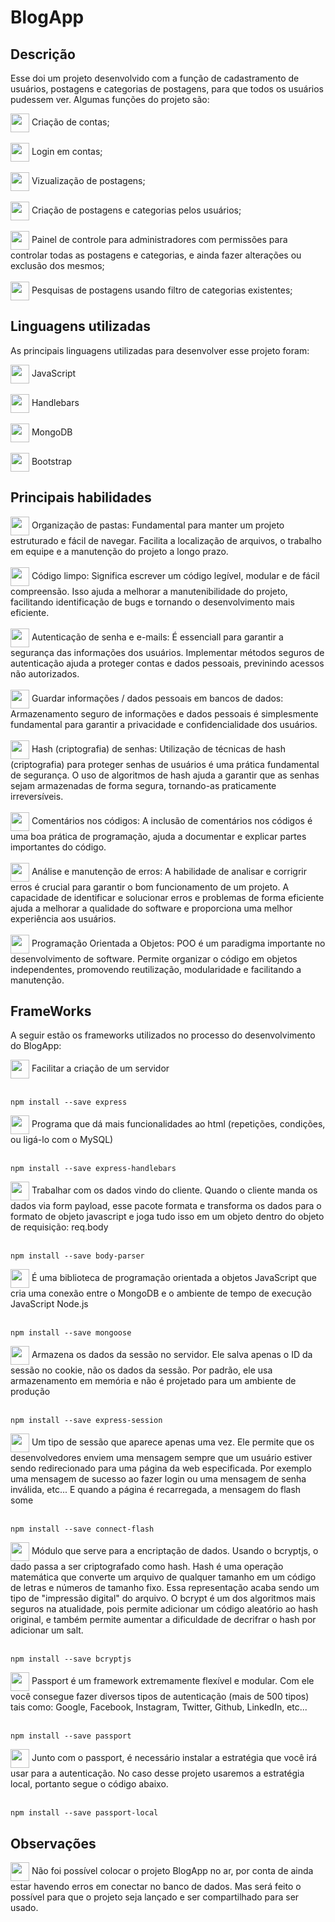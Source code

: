 # BlogApp
## Descrição
Esse doi um projeto desenvolvido com a função de cadastramento de usuários, postagens e categorias de postagens, para que todos os usuários pudessem ver. Algumas funções do projeto são:
<div>
    <img width="30px" align="center" src="https://images-wixmp-ed30a86b8c4ca887773594c2.wixmp.com/f/3f8e7cb6-257a-4785-a420-51b3ef31892d/dfnemnj-c4089427-4907-4426-b93b-3aec6e05502e.gif?token=eyJ0eXAiOiJKV1QiLCJhbGciOiJIUzI1NiJ9.eyJzdWIiOiJ1cm46YXBwOjdlMGQxODg5ODIyNjQzNzNhNWYwZDQxNWVhMGQyNmUwIiwiaXNzIjoidXJuOmFwcDo3ZTBkMTg4OTgyMjY0MzczYTVmMGQ0MTVlYTBkMjZlMCIsIm9iaiI6W1t7InBhdGgiOiJcL2ZcLzNmOGU3Y2I2LTI1N2EtNDc4NS1hNDIwLTUxYjNlZjMxODkyZFwvZGZuZW1uai1jNDA4OTQyNy00OTA3LTQ0MjYtYjkzYi0zYWVjNmUwNTUwMmUuZ2lmIn1dXSwiYXVkIjpbInVybjpzZXJ2aWNlOmZpbGUuZG93bmxvYWQiXX0.4KO7UB3C_kGhJNVi8BPrSWWoFSZ7LO-XAYGcRe2_HL4">
    Criação de contas;
</div>
<br>

<div>
    <img width="30px" align="center" src="https://images-wixmp-ed30a86b8c4ca887773594c2.wixmp.com/f/3f8e7cb6-257a-4785-a420-51b3ef31892d/dfnemnj-c4089427-4907-4426-b93b-3aec6e05502e.gif?token=eyJ0eXAiOiJKV1QiLCJhbGciOiJIUzI1NiJ9.eyJzdWIiOiJ1cm46YXBwOjdlMGQxODg5ODIyNjQzNzNhNWYwZDQxNWVhMGQyNmUwIiwiaXNzIjoidXJuOmFwcDo3ZTBkMTg4OTgyMjY0MzczYTVmMGQ0MTVlYTBkMjZlMCIsIm9iaiI6W1t7InBhdGgiOiJcL2ZcLzNmOGU3Y2I2LTI1N2EtNDc4NS1hNDIwLTUxYjNlZjMxODkyZFwvZGZuZW1uai1jNDA4OTQyNy00OTA3LTQ0MjYtYjkzYi0zYWVjNmUwNTUwMmUuZ2lmIn1dXSwiYXVkIjpbInVybjpzZXJ2aWNlOmZpbGUuZG93bmxvYWQiXX0.4KO7UB3C_kGhJNVi8BPrSWWoFSZ7LO-XAYGcRe2_HL4">
    Login em contas;
</div>
<br>

<div>
    <img width="30px" align="center" src="https://images-wixmp-ed30a86b8c4ca887773594c2.wixmp.com/f/3f8e7cb6-257a-4785-a420-51b3ef31892d/dfnemnj-c4089427-4907-4426-b93b-3aec6e05502e.gif?token=eyJ0eXAiOiJKV1QiLCJhbGciOiJIUzI1NiJ9.eyJzdWIiOiJ1cm46YXBwOjdlMGQxODg5ODIyNjQzNzNhNWYwZDQxNWVhMGQyNmUwIiwiaXNzIjoidXJuOmFwcDo3ZTBkMTg4OTgyMjY0MzczYTVmMGQ0MTVlYTBkMjZlMCIsIm9iaiI6W1t7InBhdGgiOiJcL2ZcLzNmOGU3Y2I2LTI1N2EtNDc4NS1hNDIwLTUxYjNlZjMxODkyZFwvZGZuZW1uai1jNDA4OTQyNy00OTA3LTQ0MjYtYjkzYi0zYWVjNmUwNTUwMmUuZ2lmIn1dXSwiYXVkIjpbInVybjpzZXJ2aWNlOmZpbGUuZG93bmxvYWQiXX0.4KO7UB3C_kGhJNVi8BPrSWWoFSZ7LO-XAYGcRe2_HL4">
    Vizualização de postagens;
</div>
<br>

<div>
    <img width="30px" align="center" src="https://images-wixmp-ed30a86b8c4ca887773594c2.wixmp.com/f/3f8e7cb6-257a-4785-a420-51b3ef31892d/dfnemnj-c4089427-4907-4426-b93b-3aec6e05502e.gif?token=eyJ0eXAiOiJKV1QiLCJhbGciOiJIUzI1NiJ9.eyJzdWIiOiJ1cm46YXBwOjdlMGQxODg5ODIyNjQzNzNhNWYwZDQxNWVhMGQyNmUwIiwiaXNzIjoidXJuOmFwcDo3ZTBkMTg4OTgyMjY0MzczYTVmMGQ0MTVlYTBkMjZlMCIsIm9iaiI6W1t7InBhdGgiOiJcL2ZcLzNmOGU3Y2I2LTI1N2EtNDc4NS1hNDIwLTUxYjNlZjMxODkyZFwvZGZuZW1uai1jNDA4OTQyNy00OTA3LTQ0MjYtYjkzYi0zYWVjNmUwNTUwMmUuZ2lmIn1dXSwiYXVkIjpbInVybjpzZXJ2aWNlOmZpbGUuZG93bmxvYWQiXX0.4KO7UB3C_kGhJNVi8BPrSWWoFSZ7LO-XAYGcRe2_HL4">
    Criação de postagens e categorias pelos usuários;
</div>
<br>

<div>
    <img width="30px" align="center" src="https://images-wixmp-ed30a86b8c4ca887773594c2.wixmp.com/f/3f8e7cb6-257a-4785-a420-51b3ef31892d/dfnemnj-c4089427-4907-4426-b93b-3aec6e05502e.gif?token=eyJ0eXAiOiJKV1QiLCJhbGciOiJIUzI1NiJ9.eyJzdWIiOiJ1cm46YXBwOjdlMGQxODg5ODIyNjQzNzNhNWYwZDQxNWVhMGQyNmUwIiwiaXNzIjoidXJuOmFwcDo3ZTBkMTg4OTgyMjY0MzczYTVmMGQ0MTVlYTBkMjZlMCIsIm9iaiI6W1t7InBhdGgiOiJcL2ZcLzNmOGU3Y2I2LTI1N2EtNDc4NS1hNDIwLTUxYjNlZjMxODkyZFwvZGZuZW1uai1jNDA4OTQyNy00OTA3LTQ0MjYtYjkzYi0zYWVjNmUwNTUwMmUuZ2lmIn1dXSwiYXVkIjpbInVybjpzZXJ2aWNlOmZpbGUuZG93bmxvYWQiXX0.4KO7UB3C_kGhJNVi8BPrSWWoFSZ7LO-XAYGcRe2_HL4">
    Painel de controle para administradores com permissões para controlar todas as postagens e categorias, e ainda fazer alterações ou exclusão dos mesmos;
</div>
<br>

<div>
    <img width="30px" align="center" src="https://images-wixmp-ed30a86b8c4ca887773594c2.wixmp.com/f/3f8e7cb6-257a-4785-a420-51b3ef31892d/dfnemnj-c4089427-4907-4426-b93b-3aec6e05502e.gif?token=eyJ0eXAiOiJKV1QiLCJhbGciOiJIUzI1NiJ9.eyJzdWIiOiJ1cm46YXBwOjdlMGQxODg5ODIyNjQzNzNhNWYwZDQxNWVhMGQyNmUwIiwiaXNzIjoidXJuOmFwcDo3ZTBkMTg4OTgyMjY0MzczYTVmMGQ0MTVlYTBkMjZlMCIsIm9iaiI6W1t7InBhdGgiOiJcL2ZcLzNmOGU3Y2I2LTI1N2EtNDc4NS1hNDIwLTUxYjNlZjMxODkyZFwvZGZuZW1uai1jNDA4OTQyNy00OTA3LTQ0MjYtYjkzYi0zYWVjNmUwNTUwMmUuZ2lmIn1dXSwiYXVkIjpbInVybjpzZXJ2aWNlOmZpbGUuZG93bmxvYWQiXX0.4KO7UB3C_kGhJNVi8BPrSWWoFSZ7LO-XAYGcRe2_HL4">
    Pesquisas de postagens usando filtro de categorias existentes;
</div>

## Linguagens utilizadas
As principais linguagens utilizadas para desenvolver esse projeto foram:
<div>
  <img width="30px" align="center" src="https://cdn.jsdelivr.net/gh/devicons/devicon/icons/javascript/javascript-original.svg" />
  JavaScript
</div>
<br>
<div>
  <img width="30px" align="center" src="https://cdn.jsdelivr.net/gh/devicons/devicon/icons/handlebars/handlebars-original.svg" />
  Handlebars
</div>
<br>
<div>
  <img width="30px" align="center" src="https://cdn.jsdelivr.net/gh/devicons/devicon/icons/mongodb/mongodb-original.svg" />        
  MongoDB
</div>
<br>
<div>
  <img align="center" width="30px" src="https://cdn.jsdelivr.net/gh/devicons/devicon/icons/bootstrap/bootstrap-original.svg" />
  Bootstrap
</div>

## Principais habilidades
<div>
  <img width="30px" align="center" src="https://images-wixmp-ed30a86b8c4ca887773594c2.wixmp.com/f/3f8e7cb6-257a-4785-a420-51b3ef31892d/dfnemnj-c4089427-4907-4426-b93b-3aec6e05502e.gif?token=eyJ0eXAiOiJKV1QiLCJhbGciOiJIUzI1NiJ9.eyJzdWIiOiJ1cm46YXBwOjdlMGQxODg5ODIyNjQzNzNhNWYwZDQxNWVhMGQyNmUwIiwiaXNzIjoidXJuOmFwcDo3ZTBkMTg4OTgyMjY0MzczYTVmMGQ0MTVlYTBkMjZlMCIsIm9iaiI6W1t7InBhdGgiOiJcL2ZcLzNmOGU3Y2I2LTI1N2EtNDc4NS1hNDIwLTUxYjNlZjMxODkyZFwvZGZuZW1uai1jNDA4OTQyNy00OTA3LTQ0MjYtYjkzYi0zYWVjNmUwNTUwMmUuZ2lmIn1dXSwiYXVkIjpbInVybjpzZXJ2aWNlOmZpbGUuZG93bmxvYWQiXX0.4KO7UB3C_kGhJNVi8BPrSWWoFSZ7LO-XAYGcRe2_HL4"/>
    Organização de pastas: Fundamental para manter um projeto estruturado e fácil de navegar. Facilita a localização de arquivos, o trabalho em equipe e a manutenção do projeto a longo prazo.
</div>
<br>
<div>
  <img width="30px" align="center" src="https://images-wixmp-ed30a86b8c4ca887773594c2.wixmp.com/f/3f8e7cb6-257a-4785-a420-51b3ef31892d/dfnemnj-c4089427-4907-4426-b93b-3aec6e05502e.gif?token=eyJ0eXAiOiJKV1QiLCJhbGciOiJIUzI1NiJ9.eyJzdWIiOiJ1cm46YXBwOjdlMGQxODg5ODIyNjQzNzNhNWYwZDQxNWVhMGQyNmUwIiwiaXNzIjoidXJuOmFwcDo3ZTBkMTg4OTgyMjY0MzczYTVmMGQ0MTVlYTBkMjZlMCIsIm9iaiI6W1t7InBhdGgiOiJcL2ZcLzNmOGU3Y2I2LTI1N2EtNDc4NS1hNDIwLTUxYjNlZjMxODkyZFwvZGZuZW1uai1jNDA4OTQyNy00OTA3LTQ0MjYtYjkzYi0zYWVjNmUwNTUwMmUuZ2lmIn1dXSwiYXVkIjpbInVybjpzZXJ2aWNlOmZpbGUuZG93bmxvYWQiXX0.4KO7UB3C_kGhJNVi8BPrSWWoFSZ7LO-XAYGcRe2_HL4"/>
    Código limpo: Significa escrever um código legível, modular e de fácil compreensão. Isso ajuda a melhorar a manutenibilidade do projeto, facilitando identificação de bugs e tornando o desenvolvimento mais eficiente.
</div>
<br>
<div>
  <img width="30px" align="center" src="https://images-wixmp-ed30a86b8c4ca887773594c2.wixmp.com/f/3f8e7cb6-257a-4785-a420-51b3ef31892d/dfnemnj-c4089427-4907-4426-b93b-3aec6e05502e.gif?token=eyJ0eXAiOiJKV1QiLCJhbGciOiJIUzI1NiJ9.eyJzdWIiOiJ1cm46YXBwOjdlMGQxODg5ODIyNjQzNzNhNWYwZDQxNWVhMGQyNmUwIiwiaXNzIjoidXJuOmFwcDo3ZTBkMTg4OTgyMjY0MzczYTVmMGQ0MTVlYTBkMjZlMCIsIm9iaiI6W1t7InBhdGgiOiJcL2ZcLzNmOGU3Y2I2LTI1N2EtNDc4NS1hNDIwLTUxYjNlZjMxODkyZFwvZGZuZW1uai1jNDA4OTQyNy00OTA3LTQ0MjYtYjkzYi0zYWVjNmUwNTUwMmUuZ2lmIn1dXSwiYXVkIjpbInVybjpzZXJ2aWNlOmZpbGUuZG93bmxvYWQiXX0.4KO7UB3C_kGhJNVi8BPrSWWoFSZ7LO-XAYGcRe2_HL4"/>
    Autenticação de senha e e-mails: É essenciall para garantir a segurança das informações dos usuários. Implementar métodos seguros de autenticação ajuda a proteger contas e dados pessoais, previnindo acessos não autorizados.
</div>
<br>
<div>
  <img width="30px" align="center" src="https://images-wixmp-ed30a86b8c4ca887773594c2.wixmp.com/f/3f8e7cb6-257a-4785-a420-51b3ef31892d/dfnemnj-c4089427-4907-4426-b93b-3aec6e05502e.gif?token=eyJ0eXAiOiJKV1QiLCJhbGciOiJIUzI1NiJ9.eyJzdWIiOiJ1cm46YXBwOjdlMGQxODg5ODIyNjQzNzNhNWYwZDQxNWVhMGQyNmUwIiwiaXNzIjoidXJuOmFwcDo3ZTBkMTg4OTgyMjY0MzczYTVmMGQ0MTVlYTBkMjZlMCIsIm9iaiI6W1t7InBhdGgiOiJcL2ZcLzNmOGU3Y2I2LTI1N2EtNDc4NS1hNDIwLTUxYjNlZjMxODkyZFwvZGZuZW1uai1jNDA4OTQyNy00OTA3LTQ0MjYtYjkzYi0zYWVjNmUwNTUwMmUuZ2lmIn1dXSwiYXVkIjpbInVybjpzZXJ2aWNlOmZpbGUuZG93bmxvYWQiXX0.4KO7UB3C_kGhJNVi8BPrSWWoFSZ7LO-XAYGcRe2_HL4"/>
    Guardar informações / dados pessoais em bancos de dados: Armazenamento seguro de informações e dados pessoais é simplesmente fundamental para garantir a privacidade e confidencialidade dos usuários.
</div>
<br>
<div>
  <img width="30px" align="center" src="https://images-wixmp-ed30a86b8c4ca887773594c2.wixmp.com/f/3f8e7cb6-257a-4785-a420-51b3ef31892d/dfnemnj-c4089427-4907-4426-b93b-3aec6e05502e.gif?token=eyJ0eXAiOiJKV1QiLCJhbGciOiJIUzI1NiJ9.eyJzdWIiOiJ1cm46YXBwOjdlMGQxODg5ODIyNjQzNzNhNWYwZDQxNWVhMGQyNmUwIiwiaXNzIjoidXJuOmFwcDo3ZTBkMTg4OTgyMjY0MzczYTVmMGQ0MTVlYTBkMjZlMCIsIm9iaiI6W1t7InBhdGgiOiJcL2ZcLzNmOGU3Y2I2LTI1N2EtNDc4NS1hNDIwLTUxYjNlZjMxODkyZFwvZGZuZW1uai1jNDA4OTQyNy00OTA3LTQ0MjYtYjkzYi0zYWVjNmUwNTUwMmUuZ2lmIn1dXSwiYXVkIjpbInVybjpzZXJ2aWNlOmZpbGUuZG93bmxvYWQiXX0.4KO7UB3C_kGhJNVi8BPrSWWoFSZ7LO-XAYGcRe2_HL4"/>
    Hash (criptografia) de senhas: Utilização de técnicas de hash (criptografia) para proteger senhas de usuários é uma prática fundamental de segurança. O uso de algoritmos de hash ajuda a garantir que as senhas sejam armazenadas de forma segura, tornando-as praticamente irreversíveis.
</div>
<br>
<div>
  <img width="30px" align="center" src="https://images-wixmp-ed30a86b8c4ca887773594c2.wixmp.com/f/3f8e7cb6-257a-4785-a420-51b3ef31892d/dfnemnj-c4089427-4907-4426-b93b-3aec6e05502e.gif?token=eyJ0eXAiOiJKV1QiLCJhbGciOiJIUzI1NiJ9.eyJzdWIiOiJ1cm46YXBwOjdlMGQxODg5ODIyNjQzNzNhNWYwZDQxNWVhMGQyNmUwIiwiaXNzIjoidXJuOmFwcDo3ZTBkMTg4OTgyMjY0MzczYTVmMGQ0MTVlYTBkMjZlMCIsIm9iaiI6W1t7InBhdGgiOiJcL2ZcLzNmOGU3Y2I2LTI1N2EtNDc4NS1hNDIwLTUxYjNlZjMxODkyZFwvZGZuZW1uai1jNDA4OTQyNy00OTA3LTQ0MjYtYjkzYi0zYWVjNmUwNTUwMmUuZ2lmIn1dXSwiYXVkIjpbInVybjpzZXJ2aWNlOmZpbGUuZG93bmxvYWQiXX0.4KO7UB3C_kGhJNVi8BPrSWWoFSZ7LO-XAYGcRe2_HL4"/>
    Comentários nos códigos: A inclusão de comentários nos códigos é uma boa prática de programação, ajuda a documentar e explicar partes importantes do código.
</div>
<br>
<div>
  <img width="30px" align="center" src="https://images-wixmp-ed30a86b8c4ca887773594c2.wixmp.com/f/3f8e7cb6-257a-4785-a420-51b3ef31892d/dfnemnj-c4089427-4907-4426-b93b-3aec6e05502e.gif?token=eyJ0eXAiOiJKV1QiLCJhbGciOiJIUzI1NiJ9.eyJzdWIiOiJ1cm46YXBwOjdlMGQxODg5ODIyNjQzNzNhNWYwZDQxNWVhMGQyNmUwIiwiaXNzIjoidXJuOmFwcDo3ZTBkMTg4OTgyMjY0MzczYTVmMGQ0MTVlYTBkMjZlMCIsIm9iaiI6W1t7InBhdGgiOiJcL2ZcLzNmOGU3Y2I2LTI1N2EtNDc4NS1hNDIwLTUxYjNlZjMxODkyZFwvZGZuZW1uai1jNDA4OTQyNy00OTA3LTQ0MjYtYjkzYi0zYWVjNmUwNTUwMmUuZ2lmIn1dXSwiYXVkIjpbInVybjpzZXJ2aWNlOmZpbGUuZG93bmxvYWQiXX0.4KO7UB3C_kGhJNVi8BPrSWWoFSZ7LO-XAYGcRe2_HL4"/>
    Análise e manutenção de erros: A habilidade de analisar e corrigrir erros é crucial para garantir o bom funcionamento de um projeto. A capacidade de identificar e solucionar erros e problemas de forma eficiente ajuda a melhorar a qualidade do software e proporciona uma melhor experiência aos usuários.
</div>
<br>
<div>
  <img width="30px" align="center" src="https://images-wixmp-ed30a86b8c4ca887773594c2.wixmp.com/f/3f8e7cb6-257a-4785-a420-51b3ef31892d/dfnemnj-c4089427-4907-4426-b93b-3aec6e05502e.gif?token=eyJ0eXAiOiJKV1QiLCJhbGciOiJIUzI1NiJ9.eyJzdWIiOiJ1cm46YXBwOjdlMGQxODg5ODIyNjQzNzNhNWYwZDQxNWVhMGQyNmUwIiwiaXNzIjoidXJuOmFwcDo3ZTBkMTg4OTgyMjY0MzczYTVmMGQ0MTVlYTBkMjZlMCIsIm9iaiI6W1t7InBhdGgiOiJcL2ZcLzNmOGU3Y2I2LTI1N2EtNDc4NS1hNDIwLTUxYjNlZjMxODkyZFwvZGZuZW1uai1jNDA4OTQyNy00OTA3LTQ0MjYtYjkzYi0zYWVjNmUwNTUwMmUuZ2lmIn1dXSwiYXVkIjpbInVybjpzZXJ2aWNlOmZpbGUuZG93bmxvYWQiXX0.4KO7UB3C_kGhJNVi8BPrSWWoFSZ7LO-XAYGcRe2_HL4"/>
  Programação Orientada a Objetos: POO é um paradigma importante no desenvolvimento de software. Permite organizar o código em objetos independentes, promovendo reutilização, modularidade e facilitando a manutenção.
</div>

## FrameWorks
A seguir estão os frameworks utilizados no processo do desenvolvimento do BlogApp:
<div>
<img align="center" src="https://images-wixmp-ed30a86b8c4ca887773594c2.wixmp.com/f/3f8e7cb6-257a-4785-a420-51b3ef31892d/dfnemnj-c4089427-4907-4426-b93b-3aec6e05502e.gif?token=eyJ0eXAiOiJKV1QiLCJhbGciOiJIUzI1NiJ9.eyJzdWIiOiJ1cm46YXBwOjdlMGQxODg5ODIyNjQzNzNhNWYwZDQxNWVhMGQyNmUwIiwiaXNzIjoidXJuOmFwcDo3ZTBkMTg4OTgyMjY0MzczYTVmMGQ0MTVlYTBkMjZlMCIsIm9iaiI6W1t7InBhdGgiOiJcL2ZcLzNmOGU3Y2I2LTI1N2EtNDc4NS1hNDIwLTUxYjNlZjMxODkyZFwvZGZuZW1uai1jNDA4OTQyNy00OTA3LTQ0MjYtYjkzYi0zYWVjNmUwNTUwMmUuZ2lmIn1dXSwiYXVkIjpbInVybjpzZXJ2aWNlOmZpbGUuZG93bmxvYWQiXX0.4KO7UB3C_kGhJNVi8BPrSWWoFSZ7LO-XAYGcRe2_HL4" width="30px">
Facilitar a criação de um servidor
</div>
<br>

```shell
npm install --save express
```
<div>
<img align="center" src="https://images-wixmp-ed30a86b8c4ca887773594c2.wixmp.com/f/3f8e7cb6-257a-4785-a420-51b3ef31892d/dfnemnj-c4089427-4907-4426-b93b-3aec6e05502e.gif?token=eyJ0eXAiOiJKV1QiLCJhbGciOiJIUzI1NiJ9.eyJzdWIiOiJ1cm46YXBwOjdlMGQxODg5ODIyNjQzNzNhNWYwZDQxNWVhMGQyNmUwIiwiaXNzIjoidXJuOmFwcDo3ZTBkMTg4OTgyMjY0MzczYTVmMGQ0MTVlYTBkMjZlMCIsIm9iaiI6W1t7InBhdGgiOiJcL2ZcLzNmOGU3Y2I2LTI1N2EtNDc4NS1hNDIwLTUxYjNlZjMxODkyZFwvZGZuZW1uai1jNDA4OTQyNy00OTA3LTQ0MjYtYjkzYi0zYWVjNmUwNTUwMmUuZ2lmIn1dXSwiYXVkIjpbInVybjpzZXJ2aWNlOmZpbGUuZG93bmxvYWQiXX0.4KO7UB3C_kGhJNVi8BPrSWWoFSZ7LO-XAYGcRe2_HL4" width="30px">
Programa que dá mais funcionalidades ao html (repetições, condições, ou ligá-lo com o MySQL)
</div>
<br>

```shell
npm install --save express-handlebars
```

<div>
<img align="center" src="https://images-wixmp-ed30a86b8c4ca887773594c2.wixmp.com/f/3f8e7cb6-257a-4785-a420-51b3ef31892d/dfnemnj-c4089427-4907-4426-b93b-3aec6e05502e.gif?token=eyJ0eXAiOiJKV1QiLCJhbGciOiJIUzI1NiJ9.eyJzdWIiOiJ1cm46YXBwOjdlMGQxODg5ODIyNjQzNzNhNWYwZDQxNWVhMGQyNmUwIiwiaXNzIjoidXJuOmFwcDo3ZTBkMTg4OTgyMjY0MzczYTVmMGQ0MTVlYTBkMjZlMCIsIm9iaiI6W1t7InBhdGgiOiJcL2ZcLzNmOGU3Y2I2LTI1N2EtNDc4NS1hNDIwLTUxYjNlZjMxODkyZFwvZGZuZW1uai1jNDA4OTQyNy00OTA3LTQ0MjYtYjkzYi0zYWVjNmUwNTUwMmUuZ2lmIn1dXSwiYXVkIjpbInVybjpzZXJ2aWNlOmZpbGUuZG93bmxvYWQiXX0.4KO7UB3C_kGhJNVi8BPrSWWoFSZ7LO-XAYGcRe2_HL4" width="30px">
Trabalhar com os dados vindo do cliente. Quando o cliente manda os dados via form payload, esse pacote formata e transforma os dados para o formato de objeto javascript e joga tudo isso em um objeto dentro do objeto de requisição: req.body
</div>
<br>

```shell
npm install --save body-parser
```
<div>
<img align="center" src="https://images-wixmp-ed30a86b8c4ca887773594c2.wixmp.com/f/3f8e7cb6-257a-4785-a420-51b3ef31892d/dfnemnj-c4089427-4907-4426-b93b-3aec6e05502e.gif?token=eyJ0eXAiOiJKV1QiLCJhbGciOiJIUzI1NiJ9.eyJzdWIiOiJ1cm46YXBwOjdlMGQxODg5ODIyNjQzNzNhNWYwZDQxNWVhMGQyNmUwIiwiaXNzIjoidXJuOmFwcDo3ZTBkMTg4OTgyMjY0MzczYTVmMGQ0MTVlYTBkMjZlMCIsIm9iaiI6W1t7InBhdGgiOiJcL2ZcLzNmOGU3Y2I2LTI1N2EtNDc4NS1hNDIwLTUxYjNlZjMxODkyZFwvZGZuZW1uai1jNDA4OTQyNy00OTA3LTQ0MjYtYjkzYi0zYWVjNmUwNTUwMmUuZ2lmIn1dXSwiYXVkIjpbInVybjpzZXJ2aWNlOmZpbGUuZG93bmxvYWQiXX0.4KO7UB3C_kGhJNVi8BPrSWWoFSZ7LO-XAYGcRe2_HL4" width="30px">
É uma biblioteca de programação orientada a objetos JavaScript que cria uma conexão entre o MongoDB e o ambiente de tempo de execução JavaScript Node.js
</div>
<br>

```shell
npm install --save mongoose
```

<div>
<img align="center" src="https://images-wixmp-ed30a86b8c4ca887773594c2.wixmp.com/f/3f8e7cb6-257a-4785-a420-51b3ef31892d/dfnemnj-c4089427-4907-4426-b93b-3aec6e05502e.gif?token=eyJ0eXAiOiJKV1QiLCJhbGciOiJIUzI1NiJ9.eyJzdWIiOiJ1cm46YXBwOjdlMGQxODg5ODIyNjQzNzNhNWYwZDQxNWVhMGQyNmUwIiwiaXNzIjoidXJuOmFwcDo3ZTBkMTg4OTgyMjY0MzczYTVmMGQ0MTVlYTBkMjZlMCIsIm9iaiI6W1t7InBhdGgiOiJcL2ZcLzNmOGU3Y2I2LTI1N2EtNDc4NS1hNDIwLTUxYjNlZjMxODkyZFwvZGZuZW1uai1jNDA4OTQyNy00OTA3LTQ0MjYtYjkzYi0zYWVjNmUwNTUwMmUuZ2lmIn1dXSwiYXVkIjpbInVybjpzZXJ2aWNlOmZpbGUuZG93bmxvYWQiXX0.4KO7UB3C_kGhJNVi8BPrSWWoFSZ7LO-XAYGcRe2_HL4" width="30px">
Armazena os dados da sessão no servidor. Ele salva apenas o ID da sessão no cookie, não os dados da sessão. Por padrão, ele usa armazenamento em memória e não é projetado para um ambiente de produção
</div>
<br>

```shell
npm install --save express-session
```

<div>
<img align="center" src="https://images-wixmp-ed30a86b8c4ca887773594c2.wixmp.com/f/3f8e7cb6-257a-4785-a420-51b3ef31892d/dfnemnj-c4089427-4907-4426-b93b-3aec6e05502e.gif?token=eyJ0eXAiOiJKV1QiLCJhbGciOiJIUzI1NiJ9.eyJzdWIiOiJ1cm46YXBwOjdlMGQxODg5ODIyNjQzNzNhNWYwZDQxNWVhMGQyNmUwIiwiaXNzIjoidXJuOmFwcDo3ZTBkMTg4OTgyMjY0MzczYTVmMGQ0MTVlYTBkMjZlMCIsIm9iaiI6W1t7InBhdGgiOiJcL2ZcLzNmOGU3Y2I2LTI1N2EtNDc4NS1hNDIwLTUxYjNlZjMxODkyZFwvZGZuZW1uai1jNDA4OTQyNy00OTA3LTQ0MjYtYjkzYi0zYWVjNmUwNTUwMmUuZ2lmIn1dXSwiYXVkIjpbInVybjpzZXJ2aWNlOmZpbGUuZG93bmxvYWQiXX0.4KO7UB3C_kGhJNVi8BPrSWWoFSZ7LO-XAYGcRe2_HL4" width="30px">
Um tipo de sessão que aparece apenas uma vez. Ele permite que os desenvolvedores enviem uma mensagem sempre que um usuário estiver sendo redirecionado para uma página da web especificada. Por exemplo uma mensagem de sucesso ao fazer login ou uma mensagem de senha inválida, etc... E quando a página é recarregada, a mensagem do flash some
</div> 
<br>

```shell
npm install --save connect-flash
```

<div>
<img align="center" src="https://images-wixmp-ed30a86b8c4ca887773594c2.wixmp.com/f/3f8e7cb6-257a-4785-a420-51b3ef31892d/dfnemnj-c4089427-4907-4426-b93b-3aec6e05502e.gif?token=eyJ0eXAiOiJKV1QiLCJhbGciOiJIUzI1NiJ9.eyJzdWIiOiJ1cm46YXBwOjdlMGQxODg5ODIyNjQzNzNhNWYwZDQxNWVhMGQyNmUwIiwiaXNzIjoidXJuOmFwcDo3ZTBkMTg4OTgyMjY0MzczYTVmMGQ0MTVlYTBkMjZlMCIsIm9iaiI6W1t7InBhdGgiOiJcL2ZcLzNmOGU3Y2I2LTI1N2EtNDc4NS1hNDIwLTUxYjNlZjMxODkyZFwvZGZuZW1uai1jNDA4OTQyNy00OTA3LTQ0MjYtYjkzYi0zYWVjNmUwNTUwMmUuZ2lmIn1dXSwiYXVkIjpbInVybjpzZXJ2aWNlOmZpbGUuZG93bmxvYWQiXX0.4KO7UB3C_kGhJNVi8BPrSWWoFSZ7LO-XAYGcRe2_HL4" width="30px">
Módulo que serve para a encriptação de dados. Usando o bcryptjs, o dado passa a ser criptografado como hash.
Hash é uma operação matemática que converte um arquivo de qualquer tamanho em um código de letras e números de tamanho fixo. Essa representação acaba sendo um tipo de "impressão digital" do arquivo.
O bcrypt é um dos algoritmos mais seguros na atualidade, pois permite adicionar um código aleatório ao hash original, e também permite aumentar a dificuldade de decrifrar o hash por adicionar um salt.
</div> 
<br>

```shell
npm install --save bcryptjs
```
<div>
<img align="center" src="https://images-wixmp-ed30a86b8c4ca887773594c2.wixmp.com/f/3f8e7cb6-257a-4785-a420-51b3ef31892d/dfnemnj-c4089427-4907-4426-b93b-3aec6e05502e.gif?token=eyJ0eXAiOiJKV1QiLCJhbGciOiJIUzI1NiJ9.eyJzdWIiOiJ1cm46YXBwOjdlMGQxODg5ODIyNjQzNzNhNWYwZDQxNWVhMGQyNmUwIiwiaXNzIjoidXJuOmFwcDo3ZTBkMTg4OTgyMjY0MzczYTVmMGQ0MTVlYTBkMjZlMCIsIm9iaiI6W1t7InBhdGgiOiJcL2ZcLzNmOGU3Y2I2LTI1N2EtNDc4NS1hNDIwLTUxYjNlZjMxODkyZFwvZGZuZW1uai1jNDA4OTQyNy00OTA3LTQ0MjYtYjkzYi0zYWVjNmUwNTUwMmUuZ2lmIn1dXSwiYXVkIjpbInVybjpzZXJ2aWNlOmZpbGUuZG93bmxvYWQiXX0.4KO7UB3C_kGhJNVi8BPrSWWoFSZ7LO-XAYGcRe2_HL4" width="30px">
Passport é um framework extremamente flexível e modular. Com ele você consegue fazer diversos tipos de autenticação (mais de 500 tipos) tais como: Google, Facebook, Instagram, Twitter, Github, LinkedIn, etc...
</div> 
<br>

```shell
npm install --save passport
```

<div>
<img align="center" src="https://images-wixmp-ed30a86b8c4ca887773594c2.wixmp.com/f/3f8e7cb6-257a-4785-a420-51b3ef31892d/dfnemnj-c4089427-4907-4426-b93b-3aec6e05502e.gif?token=eyJ0eXAiOiJKV1QiLCJhbGciOiJIUzI1NiJ9.eyJzdWIiOiJ1cm46YXBwOjdlMGQxODg5ODIyNjQzNzNhNWYwZDQxNWVhMGQyNmUwIiwiaXNzIjoidXJuOmFwcDo3ZTBkMTg4OTgyMjY0MzczYTVmMGQ0MTVlYTBkMjZlMCIsIm9iaiI6W1t7InBhdGgiOiJcL2ZcLzNmOGU3Y2I2LTI1N2EtNDc4NS1hNDIwLTUxYjNlZjMxODkyZFwvZGZuZW1uai1jNDA4OTQyNy00OTA3LTQ0MjYtYjkzYi0zYWVjNmUwNTUwMmUuZ2lmIn1dXSwiYXVkIjpbInVybjpzZXJ2aWNlOmZpbGUuZG93bmxvYWQiXX0.4KO7UB3C_kGhJNVi8BPrSWWoFSZ7LO-XAYGcRe2_HL4" width="30px">
Junto com o passport, é necessário instalar a estratégia que você irá usar para a autenticação. No caso desse projeto usaremos a estratégia local, portanto segue o código abaixo.
</div>
<br>

```shell
npm install --save passport-local
```

## Observações
<div>
  <img width="30px" align="center" src="https://images-wixmp-ed30a86b8c4ca887773594c2.wixmp.com/f/3f8e7cb6-257a-4785-a420-51b3ef31892d/dfnemnj-c4089427-4907-4426-b93b-3aec6e05502e.gif?token=eyJ0eXAiOiJKV1QiLCJhbGciOiJIUzI1NiJ9.eyJzdWIiOiJ1cm46YXBwOjdlMGQxODg5ODIyNjQzNzNhNWYwZDQxNWVhMGQyNmUwIiwiaXNzIjoidXJuOmFwcDo3ZTBkMTg4OTgyMjY0MzczYTVmMGQ0MTVlYTBkMjZlMCIsIm9iaiI6W1t7InBhdGgiOiJcL2ZcLzNmOGU3Y2I2LTI1N2EtNDc4NS1hNDIwLTUxYjNlZjMxODkyZFwvZGZuZW1uai1jNDA4OTQyNy00OTA3LTQ0MjYtYjkzYi0zYWVjNmUwNTUwMmUuZ2lmIn1dXSwiYXVkIjpbInVybjpzZXJ2aWNlOmZpbGUuZG93bmxvYWQiXX0.4KO7UB3C_kGhJNVi8BPrSWWoFSZ7LO-XAYGcRe2_HL4"/>
  Não foi possível colocar o projeto BlogApp no ar, por conta de ainda estar havendo erros em conectar no banco de dados. Mas será feito o possível para que o projeto seja lançado e ser compartilhado para ser usado.
</div>